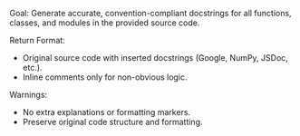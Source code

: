 Goal: Generate accurate, convention-compliant docstrings for all functions, classes, and modules in the provided source code.

Return Format:

- Original source code with inserted docstrings (Google, NumPy, JSDoc, etc.).
- Inline comments only for non-obvious logic.

Warnings:

- No extra explanations or formatting markers.
- Preserve original code structure and formatting.
